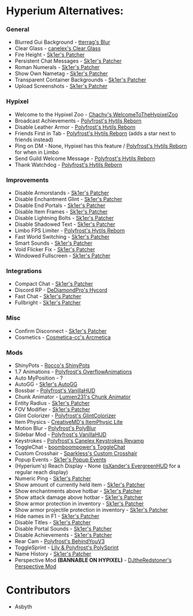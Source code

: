 # Hyperium Alternatives:

### General

* Blurred Gui Background - [tterrag's Blur](https://www.curseforge.com/minecraft/mc-mods/blur/files?version=1.8.9)
* Clear Glass - [canelex's Clear Glass](https://www.youtube.com/watch?v=Iq63MOSURbE)
* Fire Height - [Sk1er's Patcher](https://sk1er.club/mods/patcher)
* Persistent Chat Messages - [Sk1er's Patcher](https://sk1er.club/mods/patcher)
* Roman Numerals - [Sk1er's Patcher](https://sk1er.club/mods/patcher)
* Show Own Nametag - [Sk1er's Patcher](https://sk1er.club/mods/patcher)
* Transparent Container Backgrounds - [Sk1er's Patcher](https://sk1er.club/mods/patcher)
* Upload Screenshots - [Sk1er's Patcher](https://sk1er.club/mods/patcher)

### Hypixel

* Welcome to the Hypixel Zoo - [Chachy's WelcomeToTheHypixelZoo](https://github.com/ChachyDev/WelcomeToTheHypixelZoo/releases/latest)
* Broadcast Achievements - [Polyfrost's Hytils Reborn](https://modrinth.com/mod/hytils)
* Disable Leather Armor - [Polyfrost's Hytils Reborn](https://modrinth.com/mod/hytils)
* Friends First in Tab - [Polyfrost's Hytils Reborn](https://modrinth.com/mod/hytils) (adds a star next to friends instead)
* Ping on DM - None, Hypixel has this feature / [Polyfrost's Hytils Reborn](https://modrinth.com/mod/hytils) for when in Limbo
* Send Guild Welcome Message - [Polyfrost's Hytils Reborn](https://modrinth.com/mod/hytils)
* Thank Watchdog - [Polyfrost's Hytils Reborn](https://modrinth.com/mod/hytils)

### Improvements

* Disable Armorstands - [Sk1er's Patcher](https://sk1er.club/mods/patcher)
* Disable Enchantment Glint - [Sk1er's Patcher](https://sk1er.club/mods/patcher)
* Disable End Portals - [Sk1er's Patcher](https://sk1er.club/mods/patcher)
* Disable Item Frames - [Sk1er's Patcher](https://sk1er.club/mods/patcher)
* Disable Lightning Bolts - [Sk1er's Patcher](https://sk1er.club/mods/patcher)
* Disable Shadowed Text - [Sk1er's Patcher](https://sk1er.club/mods/patcher)
* Limbo FPS Limiter - [Polyfrost's Hytils Reborn](https://modrinth.com/mod/hytils)
* Fast World Switching - [Sk1er's Patcher](https://sk1er.club/mods/patcher)
* Smart Sounds - [Sk1er's Patcher](https://sk1er.club/mods/patcher)
* Void Flicker Fix - [Sk1er's Patcher](https://sk1er.club/mods/patcher)
* Windowed Fullscreen - [Sk1er's Patcher](https://sk1er.club/mods/patcher)

### Integrations

* Compact Chat - [Sk1er's Patcher](https://sk1er.club/mods/patcher)
* Discord RP - [DeDiamondPro's Hycord](https://github.com/DeDiamondPro/HyCord/releases/latest)
* Fast Chat - [Sk1er's Patcher](https://sk1er.club/mods/patcher)
* Fullbright - [Sk1er's Patcher](https://sk1er.club/mods/patcher)

### Misc

* Confirm Disconnect  - [Sk1er's Patcher](https://sk1er.club/mods/patcher)
* Cosmetics - [Cosmetica-cc's Arcmetica](https://cosmetica.cc/docs/installing-arcmetica)

### Mods

* ShinyPots - [Rocco's ShinyPots](https://github.com/RoccoDev/ShinyPots-1.8/releases/latest)
* 1.7 Animations - [Polyfrost's OverflowAnimations](https://modrinth.com/mod/animations)
* Auto MyPosition -  ?
* AutoGG - [Sk1er's AutoGG](https://sk1er.club/mods/autogg)
* Bossbar - [Polyfrost's VanillaHUD](https://modrinth.com/mod/vanillahud)
* Chunk Animator - [Lumien231's Chunk Animator](https://www.curseforge.com/minecraft/mc-mods/chunk-animator/files?version=1.8.9)
* Entity Radius - [Sk1er's Patcher](https://sk1er.club/mods/patcher)
* FOV Modifier - [Sk1er's Patcher](https://sk1er.club/mods/patcher)
* Glint Colorizer - [Polyfrost's GlintColorizer](https://modrinth.com/mod/glintcolorizer)
* Item Physics - [CreativeMD's ItemPhysic Lite](https://www.curseforge.com/minecraft/mc-mods/itemphysic-lite/files?version=1.8.9)
* Motion Blur - [Polyfrost's PolyBlur](https://modrinth.com/mod/polyblur)
* Sidebar Mod - [Polyfrost's VanillaHUD](https://modrinth.com/mod/vanillahud)
* Keystrokes - [Polyfrost's Canelex Keystrokes Revamp](https://modrinth.com/mod/keystrokes)
* ToggleChat - [boomboompower's ToggleChat](https://github.com/boomboompower/ToggleChat/releases/latest)
* Custom Crosshair - [Sparkless's Custom Crosshair](https://modrinth.com/mod/custom-crosshair-mod)
* Popup Events - [Sk1er's Popup Events](https://sk1er.club/mods/popup_events)
* (Hyperium's) Reach Display - None ([isXander's EvergreenHUD](https://modrinth.com/mod/evergreenhud) for a regular reach display)
* Numeric Ping - [Sk1er's Patcher](https://sk1er.club/mods/patcher)
* Show amount of currently held item - [Sk1er's Patcher](https://sk1er.club/mods/patcher)
* Show enchantments above hotbar - [Sk1er's Patcher](https://sk1er.club/mods/patcher)
* Show attack damage above hotbar - [Sk1er's Patcher](https://sk1er.club/mods/patcher)
* Show armor protection in inventory - [Sk1er's Patcher](https://sk1er.club/mods/patcher)
* Show armor projectile protection in inventory - [Sk1er's Patcher](https://sk1er.club/mods/patcher)
* Hide names in F1 - [Sk1er's Patcher](https://sk1er.club/mods/patcher)
* Disable Titles - [Sk1er's Patcher](https://sk1er.club/mods/patcher)
* Disable Portal Sounds - [Sk1er's Patcher](https://sk1er.club/mods/patcher)
* Disable Achievements - [Sk1er's Patcher](https://sk1er.club/mods/patcher)
* Rear Cam - [Polyfrost's BehindYouV3](https://modrinth.com/mod/behindyou)
* ToggleSprint - [Lily & Polyfrost's PolySprint](https://github.com/Polyfrost/PolySprint/releases/latest)
* Name History - [Sk1er's Patcher](https://sk1er.club/mods/patcher)
* Perspective Mod **(BANNABLE ON HYPIXEL)** - [DJtheRedstoner's Perspective Mod](https://github.com/DJtheRedstoner/PerspectiveModv4/releases/latest)

# Contributors

* Asbyth
